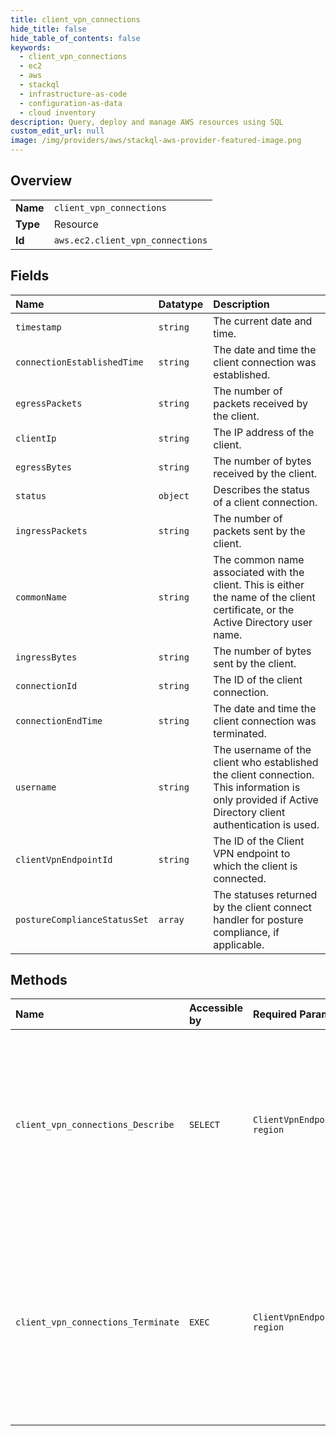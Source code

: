 ```yaml
---
title: client_vpn_connections
hide_title: false
hide_table_of_contents: false
keywords:
  - client_vpn_connections
  - ec2
  - aws    
  - stackql
  - infrastructure-as-code
  - configuration-as-data
  - cloud inventory
description: Query, deploy and manage AWS resources using SQL
custom_edit_url: null
image: /img/providers/aws/stackql-aws-provider-featured-image.png
---
```

  
    

## Overview
<table><tbody>
<tr><td><b>Name</b></td><td><code>client_vpn_connections</code></td></tr>
<tr><td><b>Type</b></td><td>Resource</td></tr>
<tr><td><b>Id</b></td><td><code>aws.ec2.client_vpn_connections</code></td></tr>
</tbody></table>

## Fields
| Name | Datatype | Description |
|:-----|:---------|:------------|
| `timestamp` | `string` | The current date and time. |
| `connectionEstablishedTime` | `string` | The date and time the client connection was established. |
| `egressPackets` | `string` | The number of packets received by the client. |
| `clientIp` | `string` | The IP address of the client. |
| `egressBytes` | `string` | The number of bytes received by the client. |
| `status` | `object` | Describes the status of a client connection. |
| `ingressPackets` | `string` | The number of packets sent by the client. |
| `commonName` | `string` | The common name associated with the client. This is either the name of the client certificate, or the Active Directory user name. |
| `ingressBytes` | `string` | The number of bytes sent by the client. |
| `connectionId` | `string` | The ID of the client connection. |
| `connectionEndTime` | `string` | The date and time the client connection was terminated. |
| `username` | `string` | The username of the client who established the client connection. This information is only provided if Active Directory client authentication is used. |
| `clientVpnEndpointId` | `string` | The ID of the Client VPN endpoint to which the client is connected. |
| `postureComplianceStatusSet` | `array` | The statuses returned by the client connect handler for posture compliance, if applicable. |
## Methods
| Name | Accessible by | Required Params | Description |
|:-----|:--------------|:----------------|:------------|
| `client_vpn_connections_Describe` | `SELECT` | `ClientVpnEndpointId, region` | Describes active client connections and connections that have been terminated within the last 60 minutes for the specified Client VPN endpoint. |
| `client_vpn_connections_Terminate` | `EXEC` | `ClientVpnEndpointId, region` | Terminates active Client VPN endpoint connections. This action can be used to terminate a specific client connection, or up to five connections established by a specific user. |
